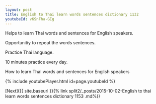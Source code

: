 ```yaml
---
layout: post
title: English to Thai learn words sentences dictionary 1132 
youtubeId: vKSnFha-GIg
---
```

 
 
Helps to learn Thai words and sentences for English speakers.

Opportunitiy to repeat the words sentences. 

Practice Thai language. 
 
10 minutes practice every day. 
 
How to learn Thai words and sentences for English speakers 
 
{% include youtubePlayer.html id=page.youtubeId %}
 
 
[Next]({{ site.baseurl }}{% link  split2/_posts/2015-10-02-English to thai learn words sentences dictionary 1153 .md%})
 
